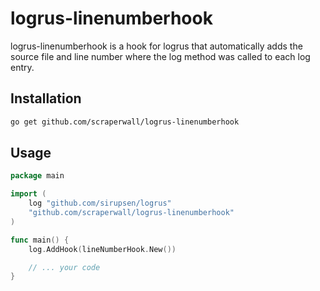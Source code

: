 # logrus-linenumberhook

logrus-linenumberhook is a hook for logrus that automatically adds the source file and line number where the log method was called to each log entry.

## Installation

```bash
go get github.com/scraperwall/logrus-linenumberhook
```

## Usage

```go
package main

import (
	log "github.com/sirupsen/logrus"
	"github.com/scraperwall/logrus-linenumberhook"
)

func main() {
	log.AddHook(lineNumberHook.New())

	// ... your code
}
